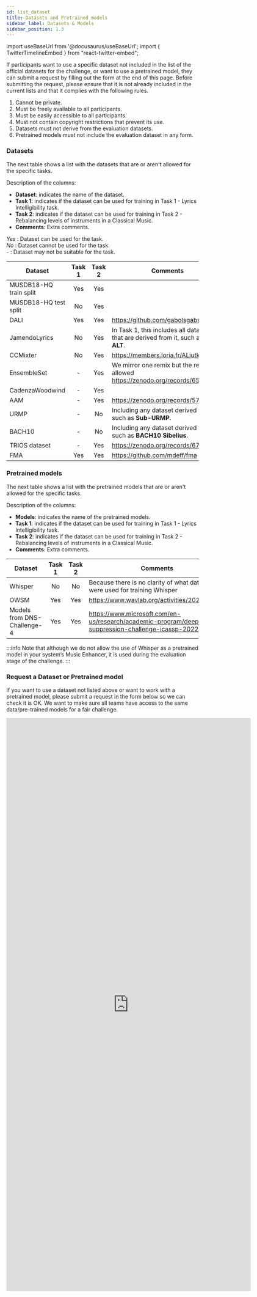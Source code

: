 ```yaml
---
id: list_dataset
title: Datasets and Pretrained models
sidebar_label: Datasets & Models
sidebar_position: 1.3
---
```

import useBaseUrl from '@docusaurus/useBaseUrl';
import { TwitterTimelineEmbed } from "react-twitter-embed";


If participants want to use a specific dataset not included in the list of the official datasets for the challenge,
or want to use a pretrained model, they can submit a request by filling out the form at the end of this page. 
Before submitting the request, please ensure that it is not already included in the current lists and that it complies with the following rules.

1. Cannot be private.
2. Must be freely available to all participants.
3. Must be easily accessible to all participants.
4. Must not contain copyright restrictions that prevent its use.
5. Datasets must not derive from the evaluation datasets.
6. Pretrained models must not include the evaluation dataset in any form.

### Datasets

The next table shows a list with the datasets that are or aren't allowed for the specific tasks. 

Description of the columns:

- **Dataset**: indicates the name of the dataset.
- **Task 1**: indicates if the dataset can be used for training in Task 1 - Lyrics Intelligibility task.
- **Task 2**: indicates if the dataset can be used for training in Task 2 - Rebalancing levels of instruments in a Classical Music.
- **Comments**: Extra comments.

_Yes_ : Dataset can be used for the task.  
_No_ : Dataset cannot be used for the task.  
_-_ : Dataset may not be suitable for the task.  

| Dataset                | Task 1 | Task 2 | Comments                                                                             |
|------------------------|:------:|:------:|--------------------------------------------------------------------------------------|
| MUSDB18-HQ train split |  Yes   |  Yes   |                                                                                      |
| MUSDB18-HQ test split  |   No   |  Yes   |                                                                                      |
| DALI                   |  Yes   |  Yes   | https://github.com/gabolsgabs/DALI                                                   |
| JamendoLyrics          |   No   |  Yes   | In Task 1, this includes all datasets that are derived from it, such as **Jam-ALT**. |
| CCMixter               |   No   |  Yes   | https://members.loria.fr/ALiutkus/kam/                                               |
| EnsembleSet            |   -    |  Yes   | We mirror one remix but the rest are allowed https://zenodo.org/records/6519024      |
| CadenzaWoodwind        |   -    |  Yes   |                                                                                      |
| AAM                    |   -    |  Yes   | https://zenodo.org/records/5794629                                                   |
| URMP                   |   -    |   No   | Including any dataset derived from i, such as **Sub-URMP**.                          |
| BACH10                 |   -    |   No   | Including any dataset derived from it, such as **BACH10 Sibelius**.                  |
| TRIOS dataset          |   -    |  Yes   | https://zenodo.org/records/6797837                                                   |
| FMA                    |  Yes   |  Yes   | https://github.com/mdeff/fma                                                         |

### Pretrained models

The next table shows a list with the pretrained models that are or aren't allowed for the specific tasks.

Description of the columns:

- **Models**: indicates the name of the pretrained models.
- **Task 1**: indicates if the dataset can be used for training in Task 1 - Lyrics Intelligibility task.
- **Task 2**: indicates if the dataset can be used for training in Task 2 - Rebalancing levels of instruments in a Classical Music.
- **Comments**: Extra comments.


| Dataset                     | Task 1 | Task 2 | Comments                                                                                                |
|-----------------------------|:------:|:------:|---------------------------------------------------------------------------------------------------------|
| Whisper                     |   No   |   No   | Because there is no clarity of what datasets were used for training Whisper                             |
| OWSM                        |  Yes   |  Yes   | https://www.wavlab.org/activities/2024/owsm/                                                            |
| Models from DNS-Challenge-4 |  Yes   |  Yes   | https://www.microsoft.com/en-us/research/academic-program/deep-noise-suppression-challenge-icassp-2022/ |

:::info
Note that although we do not allow the use of Whisper as a pretrained model in your system’s Music Enhancer, it is used during the evaluation stage of the challenge.
:::

### Request a Dataset or Pretrained model

If you want to use a dataset not listed above or want to work with a pretrained model, please submit a request in the form below so we can check it is OK. 
We want to make sure all teams have access to the same data/pre-trained models for a fair challenge.
<iframe 
    src="https://docs.google.com/forms/d/e/1FAIpQLSfYyrhxsbmx9C4hLCWOfnnHC9hdOKAvVVLrzgPHR8wjjcpFyQ/viewform?embedded=true" 
    width="640" 
    height="1500" 
    frameborder="0" 
    marginheight="0" 
    marginwidth="0">
Loading…
</iframe>

